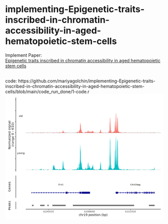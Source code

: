 # implementing-Epigenetic-traits-inscribed-in-chromatin-accessibility-in-aged-hematopoietic-stem-cells


Implement Paper: 
<br>
[Epigenetic traits inscribed in chromatin accessibility in aged hematopoietic stem cells ](https://www.nature.com/articles/s41467-022-30440-2)

<br>
code: https://github.com/mariyagolchin/implementing-Epigenetic-traits-inscribed-in-chromatin-accessibility-in-aged-hematopoietic-stem-cells/blob/main/code_run_done/1-code.r

<br>
<img src="https://github.com/mariyagolchin/implementing-Epigenetic-traits-inscribed-in-chromatin-accessibility-in-aged-hematopoietic-stem-cells/blob/main/code_run_done/Plots/coverage_plot.png" width="600" height="400" alt="UMAP Plot">

